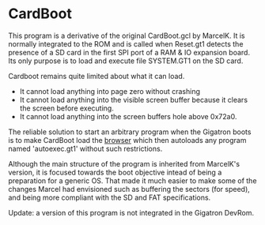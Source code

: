 # CardBoot

This program is a derivative of the original CardBoot.gcl by MarcelK.
It is normally integrated to the ROM and is called when Reset.gt1
detects the presence of a SD card in the first SPI port of 
a RAM & IO expansion board. Its only purpose is to load
and execute file SYSTEM.GT1 on the SD card.

Cardboot remains quite limited about what it can load.
- It cannot load anything into page zero without crashing
- It cannot load anything into the visible screen buffer because it clears the screen before executing.
- It cannot load anything into the screen buffers hole above 0x72a0.

The reliable solution to start an arbitrary program when the Gigatron boots
is to make CardBoot load the [browser](../sys1) which then autoloads 
any program named 'autoexec.gt1' without such restrictions.

Although the main structure of the program is inherited from MarcelK's version,
it is focused towards the boot objective intead of being a preparation for 
a generic OS.  That made it much easier to make some of the changes
Marcel had envisioned such as buffering the sectors (for speed),
and being more compliant with the SD and FAT specifications.

Update: a version of this program is not integrated in the Gigatron DevRom.
